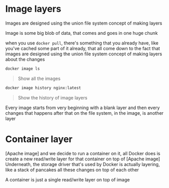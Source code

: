 # Image layers

Images are designed using the union file system concept of making layers

Image is some big blob of data, that comes and goes in one huge chunk

when you use `docker pull`, there's something that you already have, like you've cached some part of it already, that all come down to the fact that images are designed using the union file system concept of making layers about the changes

```bash
docker image ls
```

> Show all the images

```bash
docker image history nginx:latest
```

> Show the history of image layers

Every image starts from very beginning with a blank layer and then every changes that happens after that on the file system, in the image, is another layer

# Container layer

[Apache image] and we decide to run a container on it, all Docker does is create a new read/write layer for that container on top of [Apache image]
Underneath, the storage driver that's used by Docker is actually layering, like a stack of pancakes all these changes on top of each other

A container is just a single read/write layer on top of image

